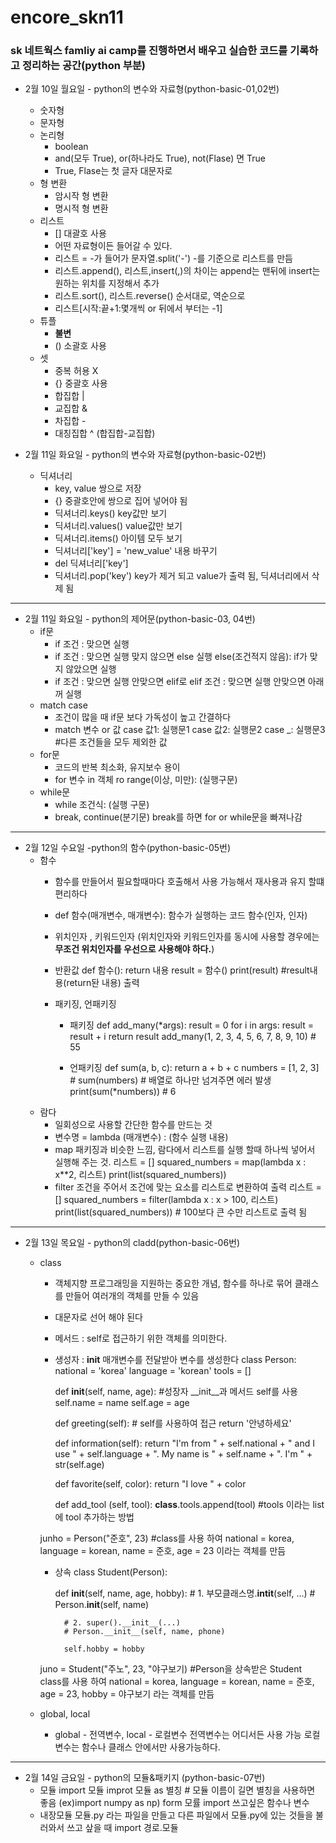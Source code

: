 # encore_skn11

### **sk 네트웍스 famliy ai camp를 진행하면서 배우고 실습한 코드를 기록하고 정리하는 공간(python 부분)**

- 2월 10일 월요일 - python의 변수와 자료형(python-basic-01,02번)
    - 숫자형
    - 문자형
    - 논리형
        - boolean
        - and(모두 True), or(하나라도 True), not(Flase) 면 True
        - True, Flase는 첫 글자 대문자로
    - 형 변환
        - 암시작 형 변환
        - 명시적 형 변환
    - 리스트
        - [] 대괄호 사용
        - 어떤 자료형이든 들어갈 수 있다.
        - 리스트 = -가 들어가 문자열.split('-') -를 기준으로 리스트를 만듬
        - 리스트.append(), 리스트,insert(,)의 차이는 append는 맨뒤에 insert는 원하는 위치를 지정해서 추가
        - 리스트.sort(), 리스트.reverse() 순서대로, 역순으로
        - 리스트[시작:끝+1:몇개씩 or 뒤에서 부터는 -1]
    - 튜플
        - **불변**
        - () 소괄호 사용
    - 셋
        - 중복 허용 X
        - {} 중괄호 사용
        - 합집합 |
        - 교집합 &
        - 차집합 -
        - 대칭집합 ^ (합집합-교집합)

- 2월 11일 화요일  - python의 변수와 자료형(python-basic-02번)
    - 딕셔너리
        - key, value 쌍으로 저장 
        - {} 중괄호안에 쌍으로 집어 넣어야 됨
        - 딕셔너리.keys() key값만 보기
        - 딕셔너리.values() value값만 보기 
        - 딕셔너리.items() 아이템 모두 보기 
        - 딕셔너리['key'] = 'new_value' 내용 바꾸기 
        - del 딕셔너리['key']
        - 딕셔너리.pop('key') key가 제거 되고 value가 출력 됨, 딕셔너리에서 삭제 됨

---

- 2월 11일 화요일 - python의 제어문(python-basic-03, 04번)
    - if문
        - if 조건 :
            맞으면 실행
        - if 조건 :
            맞으면 실행 맞지 않으면 else 실행
           else(조건적지 않음):
            if가 맞지 않았으면 실행
        - if 조건 :
            맞으면 실행 안맞으면 elif로
           elif 조건 :
            맞으면 실행 안맞으면 아래꺼 실행
    - match case
        - 조건이 많을 때 if문 보다 가독성이 높고 간결하다
        - match 변수 or 값
            case 값1:
                실행문1
            case 값2:
                실행문2
            case _:
                실행문3 #다른 조건들을 모두 제외한 값
    - for문
        - 코드의 반복 최소화, 유지보수 용이 
        - for 변수 in 객체 ro range(이상, 미만):
            (실행구문)
    - while문
        - while 조건식:
            (실행 구문)
        - break, continue(분기문) break를 하면 for or while문을 빠져나감

---

- 2월 12일 수요일 -python의 함수(python-basic-05번)
    - 함수
        - 함수를 만들어서 필요할때마다 호출해서 사용 가능해서 재사용과 유지 할떄 편리하다 
        - def 함수(매개변수, 매개변수):
            함수가 실행하는 코드
           함수(인자, 인자)
        - 위치인자 , 키워드인자 (위치인자와 키워드인자를 동시에 사용할 경우에는 **무조건 위치인자를 우선으로 사용해야 하다.**)
        - 반환값
            def 함수():
                return 내용
            result = 함수()
            print(result)    #result내용(return돤 내용) 출력
        - 패키징, 언패키징

            - 패키징
            def add_many(*args): 
                result = 0
                for i in args: 
                result = result + i
                return result 
            add_many(1, 2, 3, 4, 5, 6, 7, 8, 9, 10)    # 55
            
            - 언패키징
            def sum(a, b, c):
                return a + b + c
            numbers = [1, 2, 3] # sum(numbers)    # 배열로 하나만 넘겨주면 에러 발생
            print(sum(*numbers))    # 6
    - 람다
        - 일회성으로 사용할 간단한 함수를 만드는 것
        - 변수명 = lambda (매개변수) : (함수 실행 내용)
        - map 패키징과 비슷한 느낌, 람다에서 리스트를 실행 할때 하나씩 넣어서 실행해 주는 것.
            리스트 = []
            squared_numbers = map(lambda x : x**2, 리스트)
            print(list(squared_numbers))   
        - filter 조건을 주어서 조건에 맞는 요소를 리스트로 변환하여 출력 
            리스트 = []
            squared_numbers = filter(lambda x : x > 100, 리스트)
            print(list(squared_numbers))  # 100보다 큰 수만 리스트로 출력 됨  

---

- 2월 13일 목요일 - python의 cladd(python-basic-06번)
    - class
        - 객체지향 프로그래밍을 지원하는 중요한 개념, 함수를 하나로 묶어 클래스를 만들어 여러개의 객체를 만들 수 있음
        - 대문자로 선어 해야 된다
        - 메서드 : self로 접근하기 위한 객체를 의미한다.
        - 생성자 : __init__ 매개변수를 전달받아 변수를 생성한다
        class Person:    
            national = 'korea'
            language = 'korean'
            tools = []
    
            def __init__(self, name, age):  #성장자 __init__과 메서드 self를 사용 
                self.name = name
                self.age = age
    
            def greeting(self): # self를 사용하여 접근 
                 return '안녕하세요'
    
            def information(self):
                return "I'm from " + self.national + " and I use " + self.language + ". My name is " + self.name + ". I'm " + str(self.age)
    
            def favorite(self, color):
                return "I love " + color

            def add_tool (self, tool):
                __class__.tools.append(tool)     #tools 이라는 list에 tool 추가하는 방법

        junho = Person("준호", 23) #class를 사용 하여 national = korea, language = korean, name = 준호, age = 23 이라는 객체를 만듬

        - 상속
        class Student(Person):

            def __init__(self, name, age, hobby):
                # 1. 부모클래스명.__intit__(self, ...)
                # Person.__init__(self, name)
        
                # 2. super().__init__(...)
                # Person.__init__(self, name, phone)

                self.hobby = hobby

        juno = Student("주노", 23, "야구보기) #Person을 상속받은 Student class를 사용 하여 national = korea, language = korean, name = 준호, age = 23, hobby =  야구보기 라는 객체를 만듬

    - global, local
        - global - 전역변수, local - 로컬변수
            전역변수는 어디서든 사용 가능 로컬변수는 함수나 클래스 안에서만 사용가능하다.

---

- 2월 14일 금요일 - python의 모듈&패키지 (python-basic-07번)
    - 모듈 
        import 모듈
        improt 모듈 as 별칭  # 모듈 이름이 길면 별칭을 사용하면 좋음 (ex)import numpy as np)
        form 모률 import 쓰고싶은 함수나 변수
    - 내장모듈
        모듈.py 라는 파일을 만들고 다른 파일에서 모듈.py에 있는 것들을 불러와서 쓰고 샆을 때
        import 경로.모듈


